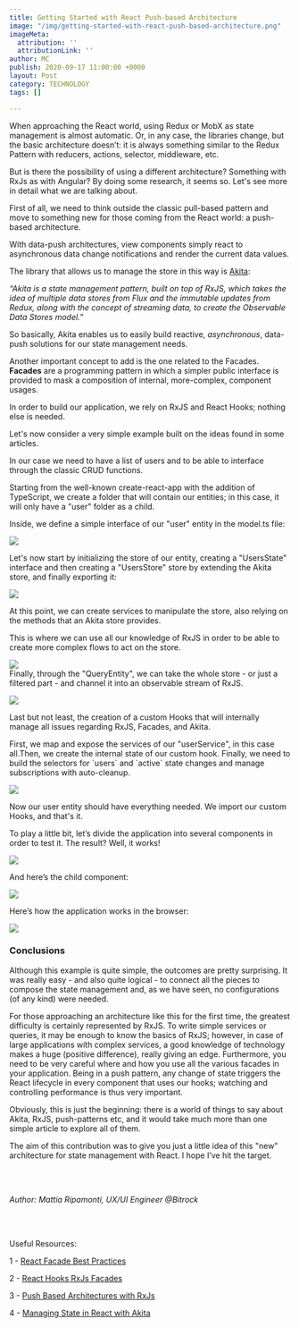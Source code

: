 ```yaml
---
title: Getting Started with React Push-based Architecture
image: "/img/getting-started-with-react-push-based-architecture.png"
imageMeta:
  attribution: ''
  attributionLink: ''
author: MC
publish: 2020-09-17 11:00:00 +0000
layout: Post
category: TECHNOLOGY
tags: []

---
```

When approaching the React world, using Redux or MobX as state management is almost automatic. Or, in any case, the libraries change, but the basic architecture doesn’t: it is always something similar to the Redux Pattern with reducers, actions, selector, middleware, etc.

But is there the possibility of using a different architecture? Something with RxJs as with Angular? By doing some research, it seems so. Let's see more in detail what we are talking about.

First of all, we need to think outside the classic pull-based pattern and move to something new for those coming from the React world: a push-based architecture.

With data-push architectures, view components simply react to asynchronous data change notifications and render the current data values.

The library that allows us to manage the store in this way is [Akita](https://github.com/datorama/akita):

_“Akita is a state management pattern, built on top of RxJS, which takes the idea of multiple data stores from Flux and the immutable updates from Redux, along with the concept of streaming data, to create the Observable Data Stores model._”

So basically, Akita enables us to easily build reactive, _asynchronous_, data-push solutions for our state management needs.

Another important concept to add is the one related to the Facades. **Facades** are a programming pattern in which a simpler public interface is provided to mask a composition of internal, more-complex, component usages.

In order to build our application, we rely on RxJS and React Hooks; nothing else is needed.

Let's now consider a very simple example built on the ideas found in some articles.

In our case we need to have a list of users and to be able to interface through the classic CRUD functions.

Starting from the well-known create-react-app with the addition of TypeScript, we create a folder that will contain our entities; in this case, it will only have a "user" folder as a child.

Inside, we define a simple interface of our "user" entity in the model.ts file:

![](/img/u-1.png)

Let's now start by initializing the store of our entity, creating a "UsersState" interface and then creating a "UsersStore" store by extending the Akita store, and finally exporting it:

![](/img/u-2.png)

At this point, we can create services to manipulate the store, also relying on the methods that an Akita store provides.

This is where we can use all our knowledge of RxJS in order to be able to create more complex flows to act on the store.

![](/img/u-3.png)  
Finally, through the "QueryEntity", we can take the whole store - or just a filtered part - and channel it into an observable stream of RxJS.

![](/img/u-4.png)

Last but not least, the creation of a custom Hooks that will internally manage all issues regarding RxJS, Facades, and Akita.

First, we map and expose the services of our "userService", in this case all.Then, we create the internal state of our custom hook. Finally, we need to build the selectors for \`users\` and \`active\` state changes and manage subscriptions with auto-cleanup.

![](/img/u-5.png)

Now our user entity should have everything needed. We import our custom Hooks, and that's it.

To play a little bit, let’s divide the application into several components in order to test it. The result? Well, it works!

![](/img/u-6.png)

And here’s the child component:

![](/img/u-7.png)

Here’s how the application works in the browser:

![](/img/gif.gif)

### **Conclusions**

Although this example is quite simple, the outcomes are pretty surprising. It was really easy - and also quite logical - to connect all the pieces to compose the state management and, as we have seen, no configurations (of any kind) were needed.

For those approaching an architecture like this for the first time, the greatest difficulty is certainly represented by RxJS. To write simple services or queries, it may be enough to know the basics of RxJS; however, in case of large applications with complex services, a good knowledge of technology makes a huge (positive difference), really giving an edge. Furthermore, you need to be very careful where and how you use all the various facades in your application. Being in a push pattern, any change of state triggers the React lifecycle in every component that uses our hooks; watching and controlling performance is thus very important.

Obviously, this is just the beginning: there is a world of things to say about Akita, RxJS, push-patterns etc, and it would take much more than one simple article to explore all of them.

The aim of this contribution was to give you just a little idea of this "new" architecture for state management with React. I hope I’ve hit the target.

<br/><br/>

_Author: Mattia Ripamonti, UX/UI Engineer @Bitrock_

<br/><br/>

Useful Resources:

1 - [React Facade Best Practices](https://medium.com/@thomasburlesonIA/react-facade-best-practices-1c8186d8495a)

2 - [React Hooks RxJs Facades](https://medium.com/@thomasburlesonIA/https-medium-com-thomasburlesonia-react-hooks-rxjs-facades-4e116330bbe1)

3 - [Push Based Architectures with RxJs](https://medium.com/@thomasburlesonIA/push-based-architectures-with-rxjs-81b327d7c32d)

4 - [Managing State in React with Akita](https://engineering.datorama.com/oop-and-rxjs-managing-state-in-react-with-akita-de981e09307)